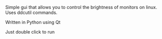 Simple gui that allows you to control the brightness of monitors on linux. Uses ddcutil commands.

Written in Python using Qt

Just double click to run
